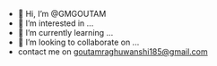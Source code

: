 - 👋 Hi, I’m @GMGOUTAM
- 👀 I’m interested in ...
- 🌱 I’m currently learning ...
- 💞️ I’m looking to collaborate on ...
- contact me on goutamraghuwanshi185@gmail.com

<!---
GMGOUTAM/GMGOUTAM is a ✨ special ✨ repository because its `README.md` (this file) appears on your GitHub profile.
You can click the Preview link to take a look at your changes.
--->
